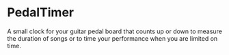 # PedalTimer
A small clock for your guitar pedal board that counts up or down to measure the duration of songs or to time your performance when you are limited on time.
